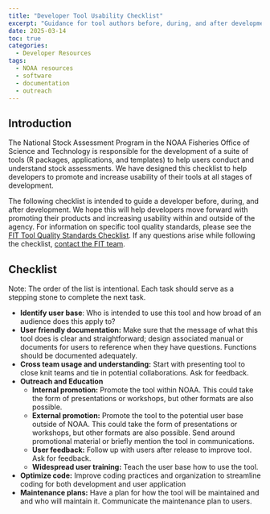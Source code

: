 ```yaml
---
title: "Developer Tool Usability Checklist"
excerpt: "Guidance for tool authors before, during, and after development to help promote usability of their tool long term."
date: 2025-03-14
toc: true
categories:
  - Developer Resources
tags:
  - NOAA resources
  - software
  - documentation
  - outreach
---
```


## Introduction

The National Stock Assessment Program in the NOAA Fisheries Office of Science and 
Technology is responsible for the development of a suite of tools (R packages, 
applications, and templates) to help users conduct and understand stock 
assessments. We have designed this checklist to help developers to promote and 
increase usability of their tools at all stages of development.

The following checklist is intended to guide a developer before, during, and 
after development. We hope this will help developers move forward with promoting 
their products and increasing usability within and outside of the agency. For 
information on specific tool quality standards, please see the [FIT Tool Quality 
Standards Checklist](https://noaa-fisheries-integrated-toolbox.github.io/resources/noaa%20fit/tool-quality-reviewer-checklists/). If any questions arise while following the checklist, [contact the FIT team](https://noaa-fisheries-integrated-toolbox.github.io/resources/contact/).

## Checklist

Note: The order of the list is intentional. Each task should serve as a stepping stone to complete the next task.

- **Identify user base**: Who is intended to use this tool and how broad of an audience does this apply to?
- **User friendly documentation:** Make sure that the message of what this tool does is clear and straightforward; design associated manual or documents for users to reference when they have questions. Functions should be documented adequately.
- **Cross team usage and understanding:** Start with presenting tool to close knit teams and tie in potential collaborations. Ask for feedback.
- **Outreach and Education**
  - **Internal promotion:** Promote the tool within NOAA. This could take the form of presentations or workshops, but other formats are also possible.
  - **External promotion:** Promote the tool to the potential user base outside of NOAA. This could take the form of presentations or workshops, but other formats are also possible. Send around promotional material or briefly mention the tool in communications.
  - **User feedback:** Follow up with users after release to improve tool. Ask for feedback.
  - **Widespread user training:** Teach the user base how to use the tool.
- **Optimize code:** Improve coding practices and organization to streamline coding for both development and user application
- **Maintenance plans:** Have a plan for how the tool will be maintained and and who will maintain it. Communicate the maintenance plan to users.
